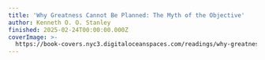 ```yaml
---
title: 'Why Greatness Cannot Be Planned: The Myth of the Objective'
author: Kenneth O. O. Stanley
finished: 2025-02-24T00:00:00.000Z
coverImage: >-
  https://book-covers.nyc3.digitaloceanspaces.com/readings/why-greatness-cannot-be-planned-01.jpg
---
```

